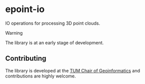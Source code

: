 # epoint-io

IO operations for processing 3D point clouds.

> [!WARNING]  
> The library is at an early stage of development.

## Contributing

The library is developed at the [TUM Chair of Geoinformatics](https://github.com/tum-gis) and contributions are highly welcome.
